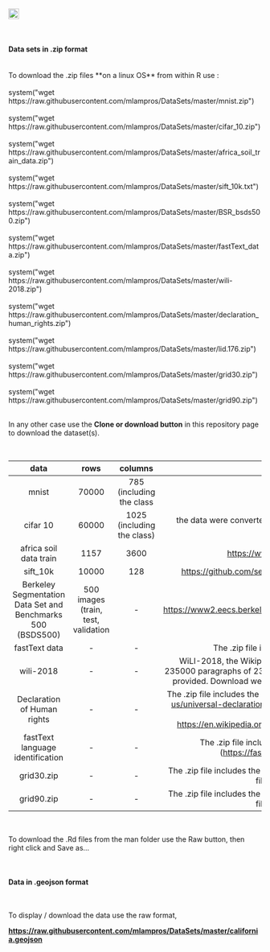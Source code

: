 <br>

<a href="https://www.buymeacoffee.com/VY0x8snyh" target="_blank"><img src="https://www.buymeacoffee.com/assets/img/custom_images/orange_img.png" alt="Buy Me A Coffee" height="21px" ></a>

<br> 

#### Data sets in .zip format 

<br>
To download the .zip files **on a linux OS** from within R use : 
<br><br>
system("wget https://raw.githubusercontent.com/mlampros/DataSets/master/mnist.zip")
<br><br>
system("wget https://raw.githubusercontent.com/mlampros/DataSets/master/cifar_10.zip") 
<br><br>
system("wget https://raw.githubusercontent.com/mlampros/DataSets/master/africa_soil_train_data.zip") 
<br><br>
system("wget https://raw.githubusercontent.com/mlampros/DataSets/master/sift_10k.txt") 
<br><br>
system("wget https://raw.githubusercontent.com/mlampros/DataSets/master/BSR_bsds500.zip")
<br><br>
system("wget https://raw.githubusercontent.com/mlampros/DataSets/master/fastText_data.zip")
<br><br>
system("wget https://raw.githubusercontent.com/mlampros/DataSets/master/wili-2018.zip")
<br><br>
system("wget https://raw.githubusercontent.com/mlampros/DataSets/master/declaration_human_rights.zip")
<br><br>
system("wget https://raw.githubusercontent.com/mlampros/DataSets/master/lid.176.zip")
<br><br>
system("wget https://raw.githubusercontent.com/mlampros/DataSets/master/grid30.zip")
<br><br>
system("wget https://raw.githubusercontent.com/mlampros/DataSets/master/grid90.zip")
<br><br>

In any other case use the **Clone or download button** in this repository page to download the dataset(s).

<br>

| data                   |     rows         | columns                  |    notes    |
|:-----------:           | :---------------:| :-----------------------:| :---------: |
|mnist                   |70000             |785 (including the class  |  --         |
|cifar 10                |60000             |1025 (including the class)| the data were converted from RGB to gray, normalized and rounded to 2 decimal places (to reduce the storage size) |
|africa soil data train  |1157              |3600                      | https://www.kaggle.com/c/afsis-soil-properties/data          |
|sift_10k                |10000             |128                       | https://github.com/searchivarius/nmslib/blob/master/sample_data/sift_10k.txt |
|Berkeley Segmentation Data Set and Benchmarks 500 (BSDS500) | 500 images (train, test, validation|-  | https://www2.eecs.berkeley.edu/Research/Projects/CS/vision/grouping/resources.html
|fastText data           | -                | -                        | The .zip file includes files / folders for the fastText R package |    
|wili-2018               | -                | -                        | WiLI-2018, the Wikipedia language identification benchmark dataset, contains 235000 paragraphs of 235 languages. The dataset is balanced and a train-test split is provided. Download weblink: https://zenodo.org/record/841984#.YHwCvOpRUV0  |
|Declaration of Human rights           | -                | -                        | The .zip file includes the decalaration of human rights (https://www.un.org/en/about-us/universal-declaration-of-human-rights) in Chinese, English, Spanish (first 3 by number of speakers worldwide, https://en.wikipedia.org/wiki/List_of_languages_by_number_of_native_speakers) | 
|fastText language identification           | -                | -                        | The .zip file includes a pre-trained model for language identification (https://fasttext.cc/docs/en/language-identification.html) |  
|grid30.zip              | -                | -                        | The .zip file includes the 30 meter elevation .shp files required to reproduce the .RDS files of the [CopernicusDEM](https://github.com/mlampros/CopernicusDEM) R package | 
|grid90.zip              | -                | -                        | The .zip file includes the 90 meter elevation .shp files required to reproduce the .RDS files of the [CopernicusDEM](https://github.com/mlampros/CopernicusDEM) R package | 

<br>

To download the .Rd files from the man folder use the Raw button, then right click and Save as...

<br>

#### Data in .geojson format

<br>

To display / download the data use the raw format, 
<br>

**https://raw.githubusercontent.com/mlampros/DataSets/master/california.geojson**


